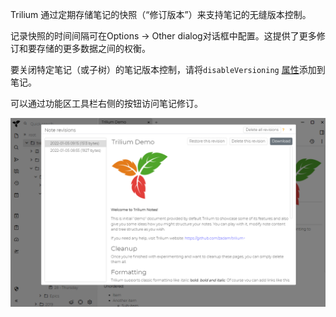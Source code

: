 Trilium 通过定期存储笔记的快照（“修订版本”）来支持笔记的无缝版本控制。

记录快照的时间间隔可在Options -> Other dialog对话框中配置。这提供了更多修订和要存储的更多数据之间的权衡。

要关闭特定笔记（或子树）的笔记版本控制，请将`disableVersioning` [属性](./属性.md)添加到笔记。

可以通过功能区工具栏右侧的按钮访问笔记修订。

![](images/note-revisions.png)
